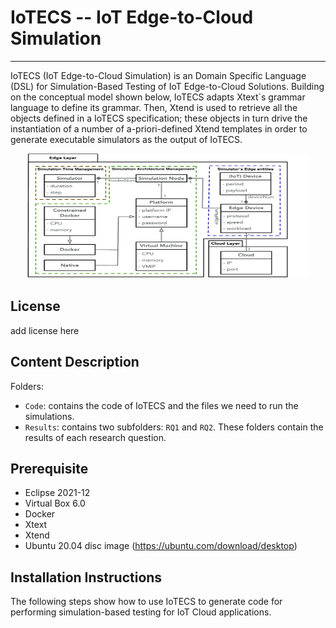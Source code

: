 # IoTECS -- IoT Edge-to-Cloud Simulation
-----------------------------------------------------------------
IoTECS (IoT Edge-to-Cloud Simulation) is an Domain Specific Language (DSL) for Simulation-Based Testing of IoT Edge-to-Cloud Solutions. Building on the conceptual model shown below, IoTECS adapts Xtext`s grammar language to define its grammar. Then, Xtend is used to retrieve all the objects defined in a IoTECS specification; these objects in turn drive the instantiation of a number of a-priori-defined Xtend templates in order to generate executable simulators as the output of IoTECS.

<p align="center">
  <img src="https://github.com/JiaLi123456/IoTECS/blob/main/classDiagram3.pdf" width="450" height="200" class="centerImage" />
</p>

License 
--------------------------------------------
add license here

Content Description
----------------------------------------------
Folders:
* ```Code```: contains the code of IoTECS and the files we need to run the simulations.
* ```Results```: contains two subfolders: ```RQ1``` and ```RQ2```. These folders contain the results of each research question.

Prerequisite
---------------------------------------------
* Eclipse 2021-12
* Virtual Box 6.0
* Docker 
* Xtext
* Xtend
* Ubuntu 20.04 disc image (https://ubuntu.com/download/desktop)


Installation Instructions
--------------------------------------------
The following steps show how to use IoTECS to generate code for performing simulation-based testing for IoT Cloud applications.

